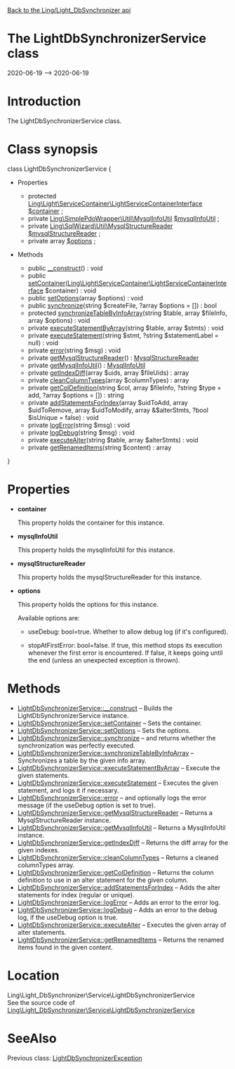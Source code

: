 [Back to the Ling/Light_DbSynchronizer api](https://github.com/lingtalfi/Light_DbSynchronizer/blob/master/doc/api/Ling/Light_DbSynchronizer.md)



The LightDbSynchronizerService class
================
2020-06-19 --> 2020-06-19






Introduction
============

The LightDbSynchronizerService class.



Class synopsis
==============


class <span class="pl-k">LightDbSynchronizerService</span>  {

- Properties
    - protected [Ling\Light\ServiceContainer\LightServiceContainerInterface](https://github.com/lingtalfi/Light/blob/master/doc/api/Ling/Light/ServiceContainer/LightServiceContainerInterface.md) [$container](#property-container) ;
    - private [Ling\SimplePdoWrapper\Util\MysqlInfoUtil](https://github.com/lingtalfi/SimplePdoWrapper/blob/master/doc/api/Ling/SimplePdoWrapper/Util/MysqlInfoUtil.md) [$mysqlInfoUtil](#property-mysqlInfoUtil) ;
    - private [Ling\SqlWizard\Util\MysqlStructureReader](https://github.com/lingtalfi/SqlWizard/blob/master/doc/api/Ling/SqlWizard/Util/MysqlStructureReader.md) [$mysqlStructureReader](#property-mysqlStructureReader) ;
    - private array [$options](#property-options) ;

- Methods
    - public [__construct](https://github.com/lingtalfi/Light_DbSynchronizer/blob/master/doc/api/Ling/Light_DbSynchronizer/Service/LightDbSynchronizerService/__construct.md)() : void
    - public [setContainer](https://github.com/lingtalfi/Light_DbSynchronizer/blob/master/doc/api/Ling/Light_DbSynchronizer/Service/LightDbSynchronizerService/setContainer.md)([Ling\Light\ServiceContainer\LightServiceContainerInterface](https://github.com/lingtalfi/Light/blob/master/doc/api/Ling/Light/ServiceContainer/LightServiceContainerInterface.md) $container) : void
    - public [setOptions](https://github.com/lingtalfi/Light_DbSynchronizer/blob/master/doc/api/Ling/Light_DbSynchronizer/Service/LightDbSynchronizerService/setOptions.md)(array $options) : void
    - public [synchronize](https://github.com/lingtalfi/Light_DbSynchronizer/blob/master/doc/api/Ling/Light_DbSynchronizer/Service/LightDbSynchronizerService/synchronize.md)(string $createFile, ?array $options = []) : bool
    - protected [synchronizeTableByInfoArray](https://github.com/lingtalfi/Light_DbSynchronizer/blob/master/doc/api/Ling/Light_DbSynchronizer/Service/LightDbSynchronizerService/synchronizeTableByInfoArray.md)(string $table, array $fileInfo, array $options) : void
    - private [executeStatementByArray](https://github.com/lingtalfi/Light_DbSynchronizer/blob/master/doc/api/Ling/Light_DbSynchronizer/Service/LightDbSynchronizerService/executeStatementByArray.md)(string $table, array $stmts) : void
    - private [executeStatement](https://github.com/lingtalfi/Light_DbSynchronizer/blob/master/doc/api/Ling/Light_DbSynchronizer/Service/LightDbSynchronizerService/executeStatement.md)(string $stmt, ?string $statementLabel = null) : void
    - private [error](https://github.com/lingtalfi/Light_DbSynchronizer/blob/master/doc/api/Ling/Light_DbSynchronizer/Service/LightDbSynchronizerService/error.md)(string $msg) : void
    - private [getMysqlStructureReader](https://github.com/lingtalfi/Light_DbSynchronizer/blob/master/doc/api/Ling/Light_DbSynchronizer/Service/LightDbSynchronizerService/getMysqlStructureReader.md)() : [MysqlStructureReader](https://github.com/lingtalfi/SqlWizard/blob/master/doc/api/Ling/SqlWizard/Util/MysqlStructureReader.md)
    - private [getMysqlInfoUtil](https://github.com/lingtalfi/Light_DbSynchronizer/blob/master/doc/api/Ling/Light_DbSynchronizer/Service/LightDbSynchronizerService/getMysqlInfoUtil.md)() : [MysqlInfoUtil](https://github.com/lingtalfi/SimplePdoWrapper/blob/master/doc/api/Ling/SimplePdoWrapper/Util/MysqlInfoUtil.md)
    - private [getIndexDiff](https://github.com/lingtalfi/Light_DbSynchronizer/blob/master/doc/api/Ling/Light_DbSynchronizer/Service/LightDbSynchronizerService/getIndexDiff.md)(array $uids, array $fileUids) : array
    - private [cleanColumnTypes](https://github.com/lingtalfi/Light_DbSynchronizer/blob/master/doc/api/Ling/Light_DbSynchronizer/Service/LightDbSynchronizerService/cleanColumnTypes.md)(array $columnTypes) : array
    - private [getColDefinition](https://github.com/lingtalfi/Light_DbSynchronizer/blob/master/doc/api/Ling/Light_DbSynchronizer/Service/LightDbSynchronizerService/getColDefinition.md)(string $col, array $fileInfo, ?string $type = add, ?array $options = []) : string
    - private [addStatementsForIndex](https://github.com/lingtalfi/Light_DbSynchronizer/blob/master/doc/api/Ling/Light_DbSynchronizer/Service/LightDbSynchronizerService/addStatementsForIndex.md)(array $uidToAdd, array $uidToRemove, array $uidToModify, array &$alterStmts, ?bool $isUnique = false) : void
    - private [logError](https://github.com/lingtalfi/Light_DbSynchronizer/blob/master/doc/api/Ling/Light_DbSynchronizer/Service/LightDbSynchronizerService/logError.md)(string $msg) : void
    - private [logDebug](https://github.com/lingtalfi/Light_DbSynchronizer/blob/master/doc/api/Ling/Light_DbSynchronizer/Service/LightDbSynchronizerService/logDebug.md)(string $msg) : void
    - private [executeAlter](https://github.com/lingtalfi/Light_DbSynchronizer/blob/master/doc/api/Ling/Light_DbSynchronizer/Service/LightDbSynchronizerService/executeAlter.md)(string $table, array $alterStmts) : void
    - private [getRenamedItems](https://github.com/lingtalfi/Light_DbSynchronizer/blob/master/doc/api/Ling/Light_DbSynchronizer/Service/LightDbSynchronizerService/getRenamedItems.md)(string $content) : array

}




Properties
=============

- <span id="property-container"><b>container</b></span>

    This property holds the container for this instance.
    
    

- <span id="property-mysqlInfoUtil"><b>mysqlInfoUtil</b></span>

    This property holds the mysqlInfoUtil for this instance.
    
    

- <span id="property-mysqlStructureReader"><b>mysqlStructureReader</b></span>

    This property holds the mysqlStructureReader for this instance.
    
    

- <span id="property-options"><b>options</b></span>

    This property holds the options for this instance.
    
    Available options are:
    
    - useDebug: bool=true.
         Whether to allow debug log (if it's configured).
    
    - stopAtFirstError: bool=false.
         If true, this method stops its execution whenever the first error is encountered.
         If false, it keeps going until the end (unless an unexpected exception is thrown).
    
    



Methods
==============

- [LightDbSynchronizerService::__construct](https://github.com/lingtalfi/Light_DbSynchronizer/blob/master/doc/api/Ling/Light_DbSynchronizer/Service/LightDbSynchronizerService/__construct.md) &ndash; Builds the LightDbSynchronizerService instance.
- [LightDbSynchronizerService::setContainer](https://github.com/lingtalfi/Light_DbSynchronizer/blob/master/doc/api/Ling/Light_DbSynchronizer/Service/LightDbSynchronizerService/setContainer.md) &ndash; Sets the container.
- [LightDbSynchronizerService::setOptions](https://github.com/lingtalfi/Light_DbSynchronizer/blob/master/doc/api/Ling/Light_DbSynchronizer/Service/LightDbSynchronizerService/setOptions.md) &ndash; Sets the options.
- [LightDbSynchronizerService::synchronize](https://github.com/lingtalfi/Light_DbSynchronizer/blob/master/doc/api/Ling/Light_DbSynchronizer/Service/LightDbSynchronizerService/synchronize.md) &ndash; and returns whether the synchronization was perfectly executed.
- [LightDbSynchronizerService::synchronizeTableByInfoArray](https://github.com/lingtalfi/Light_DbSynchronizer/blob/master/doc/api/Ling/Light_DbSynchronizer/Service/LightDbSynchronizerService/synchronizeTableByInfoArray.md) &ndash; Synchronizes a table by the given info array.
- [LightDbSynchronizerService::executeStatementByArray](https://github.com/lingtalfi/Light_DbSynchronizer/blob/master/doc/api/Ling/Light_DbSynchronizer/Service/LightDbSynchronizerService/executeStatementByArray.md) &ndash; Execute the given statements.
- [LightDbSynchronizerService::executeStatement](https://github.com/lingtalfi/Light_DbSynchronizer/blob/master/doc/api/Ling/Light_DbSynchronizer/Service/LightDbSynchronizerService/executeStatement.md) &ndash; Executes the given statement, and logs it if necessary.
- [LightDbSynchronizerService::error](https://github.com/lingtalfi/Light_DbSynchronizer/blob/master/doc/api/Ling/Light_DbSynchronizer/Service/LightDbSynchronizerService/error.md) &ndash; and optionally logs the error message (if the useDebug option is set to true).
- [LightDbSynchronizerService::getMysqlStructureReader](https://github.com/lingtalfi/Light_DbSynchronizer/blob/master/doc/api/Ling/Light_DbSynchronizer/Service/LightDbSynchronizerService/getMysqlStructureReader.md) &ndash; Returns a MysqlStructureReader instance.
- [LightDbSynchronizerService::getMysqlInfoUtil](https://github.com/lingtalfi/Light_DbSynchronizer/blob/master/doc/api/Ling/Light_DbSynchronizer/Service/LightDbSynchronizerService/getMysqlInfoUtil.md) &ndash; Returns a MysqlInfoUtil instance.
- [LightDbSynchronizerService::getIndexDiff](https://github.com/lingtalfi/Light_DbSynchronizer/blob/master/doc/api/Ling/Light_DbSynchronizer/Service/LightDbSynchronizerService/getIndexDiff.md) &ndash; Returns the diff array for the given indexes.
- [LightDbSynchronizerService::cleanColumnTypes](https://github.com/lingtalfi/Light_DbSynchronizer/blob/master/doc/api/Ling/Light_DbSynchronizer/Service/LightDbSynchronizerService/cleanColumnTypes.md) &ndash; Returns a cleaned columnTypes array.
- [LightDbSynchronizerService::getColDefinition](https://github.com/lingtalfi/Light_DbSynchronizer/blob/master/doc/api/Ling/Light_DbSynchronizer/Service/LightDbSynchronizerService/getColDefinition.md) &ndash; Returns the column definition to use in an alter statement for the given column.
- [LightDbSynchronizerService::addStatementsForIndex](https://github.com/lingtalfi/Light_DbSynchronizer/blob/master/doc/api/Ling/Light_DbSynchronizer/Service/LightDbSynchronizerService/addStatementsForIndex.md) &ndash; Adds the alter statements for index (regular or unique).
- [LightDbSynchronizerService::logError](https://github.com/lingtalfi/Light_DbSynchronizer/blob/master/doc/api/Ling/Light_DbSynchronizer/Service/LightDbSynchronizerService/logError.md) &ndash; Adds an error to the error log.
- [LightDbSynchronizerService::logDebug](https://github.com/lingtalfi/Light_DbSynchronizer/blob/master/doc/api/Ling/Light_DbSynchronizer/Service/LightDbSynchronizerService/logDebug.md) &ndash; Adds an error to the debug log, if the useDebug option is true.
- [LightDbSynchronizerService::executeAlter](https://github.com/lingtalfi/Light_DbSynchronizer/blob/master/doc/api/Ling/Light_DbSynchronizer/Service/LightDbSynchronizerService/executeAlter.md) &ndash; Executes the given array of alter statements.
- [LightDbSynchronizerService::getRenamedItems](https://github.com/lingtalfi/Light_DbSynchronizer/blob/master/doc/api/Ling/Light_DbSynchronizer/Service/LightDbSynchronizerService/getRenamedItems.md) &ndash; Returns the renamed items found in the given content.





Location
=============
Ling\Light_DbSynchronizer\Service\LightDbSynchronizerService<br>
See the source code of [Ling\Light_DbSynchronizer\Service\LightDbSynchronizerService](https://github.com/lingtalfi/Light_DbSynchronizer/blob/master/Service/LightDbSynchronizerService.php)



SeeAlso
==============
Previous class: [LightDbSynchronizerException](https://github.com/lingtalfi/Light_DbSynchronizer/blob/master/doc/api/Ling/Light_DbSynchronizer/Exception/LightDbSynchronizerException.md)<br>
